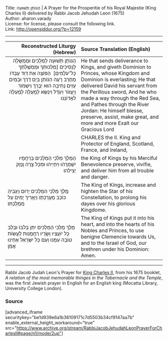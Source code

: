 <html>
<head></head>
<body>
Title: הַנּוֺתֵן תְּשׁוּעָה | A Prayer for the Prosperitie of his Royal Majestie (King Charles II) delivered by Rabbi Jacob Jehudah Leon (1675)<br />
Author: aharon.varady<br />
License: for license, please consult the following link.<br />
Link: <a href="http://opensiddur.org/?p=12159">http://opensiddur.org/?p=12159</a>
<p />
<hr />

<table style="margin-left: auto;margin-right: auto;" class="draggable">
<thead><tr><th id="x" style="text-align: right;">Reconstructed Liturgy (Hebrew)</th><th style="text-align: left;">Source Translation (English)</th></tr></thead>
<tbody>
<tr><td style="vertical-align:top;" width="46%">
<div class="liturgy" style="text-align: right;"><span lang="he">
הַנּוֺתֵן תְּשׁוּעָה לַמְּלָכִים
וּמֶמְשָּׂלָה לֲנְּסִיכִים
[מַלְכוּתְךָ וּמֶמְשֶׁלְתְּךָ כָּל־עֹלָמִים]&nbsp;
הַפּוֹצֶה אֶת דָּוִד עַבְדּוֹ מֵחֶרֶב רָעָה 
הַנּוֹתֵן בַּיַם דֶרֶךְ 
וּבְמַיִם עַזִּים נְתִיבָה 
הוּא יְבָרֵךְ וְיִשְׁמוֺר וְיַעֲזוֺר וִיגַדֵּל 
וִינַשֵּׂא לְמַֽעְלָה לְמַֽעְלָה לאֲדוֺנֵנוּ 
</span></div>
</td>
 
<td style="vertical-align:top;" width="53%">
<div class="english">
He that sends deliverance to Kings, 
and giveth Dominion to Princes, 
whose Kingdom and Dominion is everlasting; 
He that delivered David his servant from the Perillous sword, 
And he who made a way through the Red Sea, 
and Pathes through the River Jordan: 
He himself blesse, preserve, assist, make great, 
and more and more Exalt our Gracious Lord
</div>
</td></tr>


<tr><td style="vertical-align:top;" width="46%">
<div class="liturgy" style="text-align: right;"><span lang="he">

</span></div>
</td>
 
<td style="vertical-align:top;" width="53%">
<div class="english">
CHARLES the II. King and Protector of England, Scotland, France, and Ireland, 
</div>
</td></tr>


<tr><td style="vertical-align:top;" width="46%">
<div class="liturgy" style="text-align: right;"><span lang="he">
הַמֶּלֶךְ מַלְכֵי הַמְלָכִים 
בְּרַחֲמָיו 
יִשְׁמְרֶהוּ וִיחַיֵיהוּ וּמִכָּל צָרָה וָנֶזֶק יַצִילֵהוּ׃ 
</span></div>
</td>
 
<td style="vertical-align:top;" width="53%">
<div class="english">
the King of Kings 
by his Merciful Benevolence 
preserve, vivifie, and deliver him from all trouble and danger. 
</div></td></tr>


<tr>
<td width="25%">
<div class="antiquity"><span lang="he">
מֶֽלֶךְ מַלְכֵי הַמְלָכִים 
יָרִוּם וְיַגְבִּיהַ כּוֺכַב מַעֲרַכְתָּוֺ 
וְיַאֲרִיךְ יָמִים עַל מַמְלָכְתּוֺ׃ 
</span></div>
</td>
 
<td style="vertical-align:top;" width="53%">
<div class="english">
The King of Kings, 
increase and highten the Star of his Constellation, 
to prolong his dayes over his glorious Kingdome. 
</div></td></tr>


<tr>
<td width="25%">
<div class="antiquity"><span lang="he">
מֶלֶךְ מַלְכֵי הַמְלָכִים 
יִתֵּן בְּלבּוֺ 
וּבְּלֵב כָּל יוֺעֲצַיו וְשָׂרָיו 
רַחֲמָנוּת לַעֲשׂוֺת טוֺבָה עִמָּנוּ 
וְעִם כָּל יִשְּׂרָאֵל אַחֵינוּ 
אָמֵן׃
</span></div>
</td>
 
<td style="vertical-align:top;" width="53%">
<div class="english">
The King of Kings 
put it into his heart, 
and into the hearts of his Nobles and Princes, 
to use benigne Clemencie towards Us, 
and to the Israel of God, our brethren under his Dominion: 
Amen.
</div>
</td></tr></tbody></table>

<hr />

Rabbi Jacob Judah Leon's Prayer for <a href="https://en.wikipedia.org/wiki/Charles_II_of_England">King Charles II</a>, from his 1675 booklet, <em>A relation of the most memorable thinges in the Tabernacle and the Temple</em>, was the first Jewish prayer in English for an English king (Mocatta Library, University College London).

<h3>Source</h3>

[advanced_iframe securitykey="be1d939e6a1b36109171c7d5503b34cf9147aa7b" enable_external_height_workaround="true" src="https://www.archive.org/stream/RabbiJacobJehudahLeonPrayerForCharlesII#page/n1/mode/2up"]
</body>
</html>